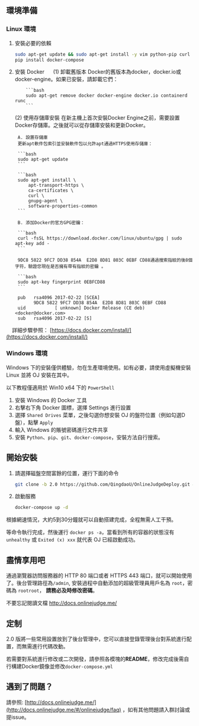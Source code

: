 ## 環境準備

### Linux 環境

1. 安裝必要的依賴

    ```bash
    sudo apt-get update && sudo apt-get install -y vim python-pip curl git
    pip install docker-compose
    ```
    
2. 安裝 Docker
    
    (1) 卸載舊版本
        Docker的舊版本為docker，docker.io或docker-engine。如果已安裝，請卸載它們：
        
           ```bash
           sudo apt-get remove docker docker-engine docker.io containerd runc
           ```
           
    (2) 使用存儲庫安裝
        在新主機上首次安裝Docker Engine之前，需要設置Docker存儲庫。之後就可以從存儲庫安裝和更新Docker。

        A. 設置存儲庫
        更新apt軟件包索引並安裝軟件包以允許apt通過HTTPS使用存儲庫：
        
        ```bash
        sudo apt-get update
        ```
        
        ```bash
        sudo apt-get install \
            apt-transport-https \
            ca-certificates \
            curl \
            gnupg-agent \
            software-properties-common
        ```
        
        B. 添加Docker的官方GPG密鑰：
        
        ```bash
        curl -fsSL https://download.docker.com/linux/ubuntu/gpg | sudo apt-key add -
        ```

        9DC8 5822 9FC7 DD38 854A  E2D8 8D81 803C 0EBF CD88通過搜索指紋的後8個字符，驗證您現在是否擁有帶有指紋的密鑰 。
        
        ```bash
        sudo apt-key fingerprint 0EBFCD88
        ```

        pub   rsa4096 2017-02-22 [SCEA]
              9DC8 5822 9FC7 DD38 854A  E2D8 8D81 803C 0EBF CD88
        uid           [ unknown] Docker Release (CE deb) <docker@docker.com>
        sub   rsa4096 2017-02-22 [S]
    
    
    
    
    詳細步驟參照： [https://docs.docker.com/install/](https://docs.docker.com/install/)

### Windows 環境


Windows 下的安裝僅供體驗，勿在生產環境使用。如有必要，請使用虛擬機安裝 Linux 並將 OJ 安裝在其中。

以下教程僅適用於 Win10 x64 下的 `PowerShell`

1. 安裝 Windows 的 Docker 工具
2. 右擊右下角 Docker 圖標，選擇 Settings 進行設置
3. 選擇 `Shared Drives` 菜單，之後勾選你想安裝 OJ 的盤符位置（例如勾選D盤），點擊 `Apply`
4. 輸入 Windows 的賬號密碼進行文件共享
5. 安裝 `Python`、`pip`、`git`、`docker-compose`，安裝方法自行搜索。

## 開始安裝

1. 請選擇磁盤空間富餘的位置，運行下面的命令



    ```bash
    git clone -b 2.0 https://github.com/QingdaoU/OnlineJudgeDeploy.git && cd OnlineJudgeDeploy
    ```

2. 啟動服務

    ```bash
    docker-compose up -d  
    ```

根據網速情況，大約5到30分鐘就可以自動搭建完成，全程無需人工干預。

等命令執行完成，然後運行 `docker ps -a`，當看到所有的容器的狀態沒有 `unhealthy` 或 `Exited (x) xxx` 就代表 OJ 已經啟動成功。

## 盡情享用吧

通過瀏覽器訪問服務器的 HTTP 80 端口或者 HTTPS 443 端口，就可以開始使用了。後台管理路徑為`/admin`, 安裝過程中自動添加的超級管理員用戶名為 `root`，密碼為 `rootroot`， **請務必及時修改密碼**。

不要忘記閱讀文檔 http://docs.onlinejudge.me/

## 定制

2.0 版將一些常用設置放到了後台管理中，您可以直接登錄管理後台對系統進行配置，而無需進行代碼改動。

若需要對系統進行修改或二次開發，請參照各模塊的**README**，修改完成後需自行構建Docker鏡像並修改`docker-compose.yml`

## 遇到了問題？

請參照: [http://docs.onlinejudge.me/](http://docs.onlinejudge.me/#/onlinejudge/faq) ，如有其他問題請入群討論或提issue。

